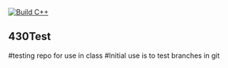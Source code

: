 [![Build C++](https://github.com/GLRammer/430Test/actions/workflows/actions.yml/badge.svg)](https://github.com/GLRammer/430Test/actions/workflows/actions.yml)
## 430Test
#testing repo for use in class
#Initial use is to test branches in git

